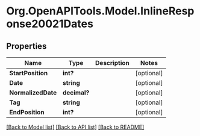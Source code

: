 # Org.OpenAPITools.Model.InlineResponse20021Dates

## Properties

Name | Type | Description | Notes
------------ | ------------- | ------------- | -------------
**StartPosition** | **int?** |  | [optional] 
**Date** | **string** |  | [optional] 
**NormalizedDate** | **decimal?** |  | [optional] 
**Tag** | **string** |  | [optional] 
**EndPosition** | **int?** |  | [optional] 

[[Back to Model list]](../README.md#documentation-for-models) [[Back to API list]](../README.md#documentation-for-api-endpoints) [[Back to README]](../README.md)

